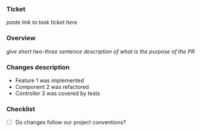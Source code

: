 ### Ticket

_paste link to task ticket here_

### Overview

_give short two-three sentence description of what is the purpose of the PR_

### Changes description

- Feature 1 was implemented
- Component 2 was refactored
- Controller 3 was covered by tests

### Checklist

- [ ] Do changes follow our project conventions?
